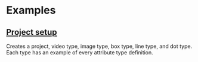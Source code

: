 # Examples

## [Project setup](setup_project.py)

Creates a project, video type, image type, box type, line type, and dot type. Each type has an example of every attribute type definition.
